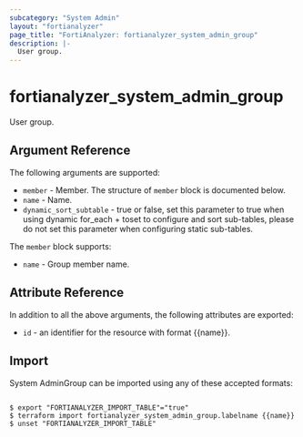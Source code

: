 ```yaml
---
subcategory: "System Admin"
layout: "fortianalyzer"
page_title: "FortiAnalyzer: fortianalyzer_system_admin_group"
description: |-
  User group.
---
```


# fortianalyzer_system_admin_group
User group.

## Argument Reference


The following arguments are supported:


* `member` - Member. The structure of `member` block is documented below.
* `name` - Name.
* `dynamic_sort_subtable` - true or false, set this parameter to true when using dynamic for_each + toset to configure and sort sub-tables, please do not set this parameter when configuring static sub-tables.

The `member` block supports:

* `name` - Group member name.


## Attribute Reference

In addition to all the above arguments, the following attributes are exported:
* `id` - an identifier for the resource with format {{name}}.

## Import

System AdminGroup can be imported using any of these accepted formats:
```

$ export "FORTIANALYZER_IMPORT_TABLE"="true"
$ terraform import fortianalyzer_system_admin_group.labelname {{name}}
$ unset "FORTIANALYZER_IMPORT_TABLE"
```

